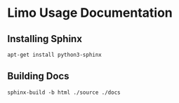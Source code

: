 Limo Usage Documentation
========================

Installing Sphinx
-----------------

	apt-get install python3-sphinx

Building Docs
-------------

	sphinx-build -b html ./source ./docs
